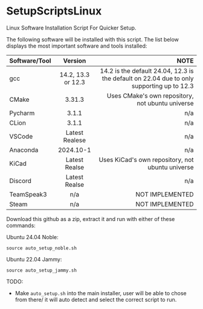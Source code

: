 # SetupScriptsLinux
Linux Software Installation Script For Quicker Setup.

The following software will be installed with this script. The list below displays the most important software and tools installed:

| Software/Tool |  Version  | NOTE |
|:-----|:--------:|------:|
| gcc  | 14.2, 13.3 or 12.3 | 14.2 is the default 24.04, 12.3 is the default on 22.04 due to only supporting up to 12.3 |
| CMake   |  3.31.3  | Uses CMake's own repository, not ubuntu universe |
| Pycharm   | 3.1.1 | n/a |
| CLion  | 3.1.1 | n/a |
| VSCode | Latest Realese | n/a |
| Anaconda | 2024.10-1 |n/a |
| KiCad | Latest Realse | Uses KiCad's own repository, not ubuntu universe |
| Discord | Latest Realse | n/a |
| TeamSpeak3 | n/a  | NOT IMPLEMENTED |
| Steam | n/a | NOT IMPLEMENTED |

Download this github as a zip, extract it and run with either of these commands:

Ubuntu 24.04 Noble: 

```
source auto_setup_noble.sh
```

Ubuntu 22.04 Jammy:

```
source auto_setup_jammy.sh
```

TODO:
- Make `auto_setup.sh` into the main installer, user will be able to chose from there/ it will auto detect and select the correct script to run.
